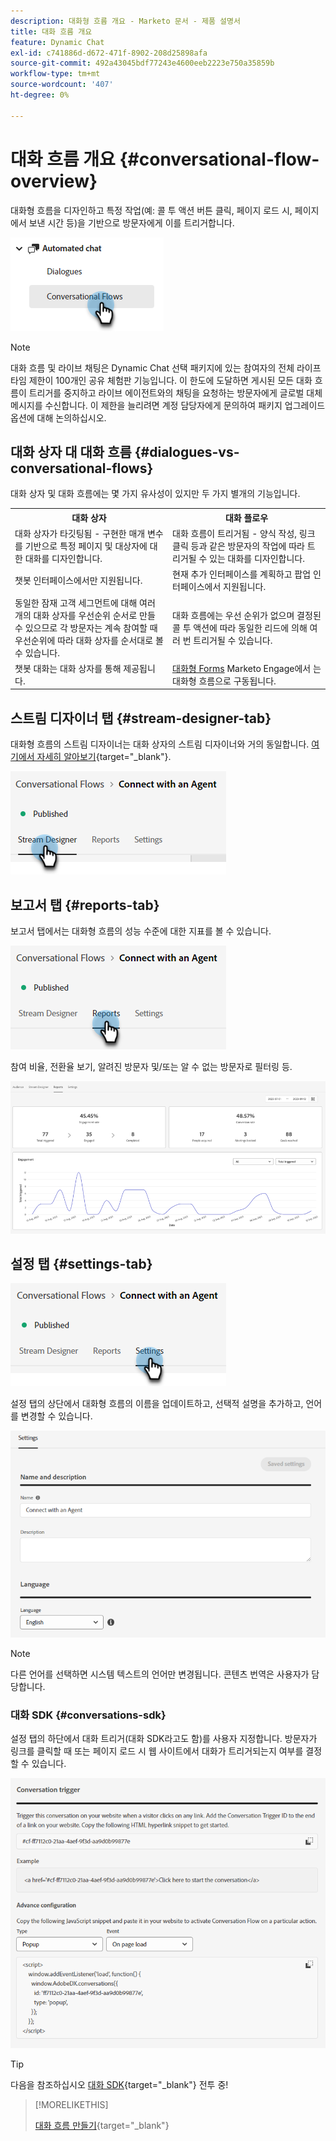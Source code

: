 ```yaml
---
description: 대화형 흐름 개요 - Marketo 문서 - 제품 설명서
title: 대화 흐름 개요
feature: Dynamic Chat
exl-id: c741886d-d672-471f-8902-208d25898afa
source-git-commit: 492a43045bdf77243e4600eeb2223e750a35859b
workflow-type: tm+mt
source-wordcount: '407'
ht-degree: 0%

---
```


# 대화 흐름 개요 {#conversational-flow-overview}

대화형 흐름을 디자인하고 특정 작업(예: 콜 투 액션 버튼 클릭, 페이지 로드 시, 페이지에서 보낸 시간 등)을 기반으로 방문자에게 이를 트리거합니다.

![](assets/conversational-flow-overview-1.png)

>[!NOTE]
>
>대화 흐름 및 라이브 채팅은 Dynamic Chat 선택 패키지에 있는 참여자의 전체 라이프타임 제한이 100개인 공유 체험판 기능입니다. 이 한도에 도달하면 게시된 모든 대화 흐름이 트리거를 중지하고 라이브 에이전트와의 채팅을 요청하는 방문자에게 글로벌 대체 메시지를 수신합니다. 이 제한을 늘리려면 계정 담당자에게 문의하여 패키지 업그레이드 옵션에 대해 논의하십시오.

## 대화 상자 대 대화 흐름 {#dialogues-vs-conversational-flows}

대화 상자 및 대화 흐름에는 몇 가지 유사성이 있지만 두 가지 별개의 기능입니다.

<table> 
 <tbody> 
  <tr> 
   <th style="width:50%">대화 상자</th> 
   <th style="width:50%">대화 플로우</th>
  </tr> 
  <tr> 
   <td>대화 상자가 타깃팅됨 - 구현한 매개 변수를 기반으로 특정 페이지 및 대상자에 대한 대화를 디자인합니다.</td> 
   <td>대화 흐름이 트리거됨 - 양식 작성, 링크 클릭 등과 같은 방문자의 작업에 따라 트리거될 수 있는 대화를 디자인합니다.</td>
  </tr>
   <tr> 
   <td>챗봇 인터페이스에서만 지원됩니다.</td> 
   <td>현재 추가 인터페이스를 계획하고 팝업 인터페이스에서 지원됩니다.</td>
  </tr>
  </tr>
   <tr> 
   <td>동일한 잠재 고객 세그먼트에 대해 여러 개의 대화 상자를 우선순위 순서로 만들 수 있으므로 각 방문자는 계속 참여할 때 우선순위에 따라 대화 상자를 순서대로 볼 수 있습니다.</td> 
   <td>대화 흐름에는 우선 순위가 없으며 결정된 콜 투 액션에 따라 동일한 리드에 의해 여러 번 트리거될 수 있습니다.</td>
  </tr>
  <tr>
   <td>챗봇 대화는 대화 상자를 통해 제공됩니다.</td>
   <td><a href="/help/marketo/product-docs/demand-generation/dynamic-chat/automated-chat/conversational-flow-settings-for-marketo-engage-forms.md" target="_blank">대화형 Forms</a> Marketo Engage에서 는 대화형 흐름으로 구동됩니다.</td>
  </tr>
 </tbody> 
</table>

## 스트림 디자이너 탭 {#stream-designer-tab}

대화형 흐름의 스트림 디자이너는 대화 상자의 스트림 디자이너와 거의 동일합니다. [여기에서 자세히 알아보기](/help/marketo/product-docs/demand-generation/dynamic-chat/automated-chat/stream-designer.md){target="_blank"}.

![](assets/conversational-flow-overview-2.png)

## 보고서 탭 {#reports-tab}

보고서 탭에서는 대화형 흐름의 성능 수준에 대한 지표를 볼 수 있습니다.

![](assets/conversational-flow-overview-3.png)

참여 비율, 전환율 보기, 알려진 방문자 및/또는 알 수 없는 방문자로 필터링 등.

![](assets/conversational-flow-overview-4.png)

## 설정 탭 {#settings-tab}

![](assets/conversational-flow-overview-5.png)

설정 탭의 상단에서 대화형 흐름의 이름을 업데이트하고, 선택적 설명을 추가하고, 언어를 변경할 수 있습니다.

![](assets/conversational-flow-overview-6.png)

>[!NOTE]
>
>다른 언어를 선택하면 시스템 텍스트의 언어만 변경됩니다. 콘텐츠 번역은 사용자가 담당합니다.

### 대화 SDK {#conversations-sdk}

설정 탭의 하단에서 대화 트리거(대화 SDK라고도 함)를 사용자 지정합니다. 방문자가 링크를 클릭할 때 또는 페이지 로드 시 웹 사이트에서 대화가 트리거되는지 여부를 결정할 수 있습니다.

![](assets/conversational-flow-overview-7.png)

>[!TIP]
>
>다음을 참조하십시오 [대화 SDK](https://experienceleague.adobe.com/tools/marketo-dynamic-chatbot/conversations-sdk/){target="_blank"} 전투 중!

>[!MORELIKETHIS]
>
>[대화 흐름 만들기](/help/marketo/product-docs/demand-generation/dynamic-chat/automated-chat/create-a-conversational-flow.md){target="_blank"}

